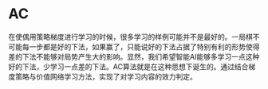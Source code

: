 # AC

在使偶用策略梯度进行学习的时候，很多学习的样例可能并不是最好的。一局棋不可能每一步都是好的下法，如果赢了，只能说好的下法占据了特别有利的形势使得差的下法不能够对局势产生大的影响。显然，我们希望智能AI能够多学习一点这种好的下法，少学习一点差的下法。AC算法就是在这种思想下诞生的。通过结合梯度策略与价值网络学习方法，实现了对学习内容的效力判定。

